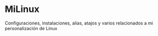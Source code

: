 # MiLinux
Configuraciones, instalaciones, alias, atajos y varios relacionados a mi personalización de Linux
